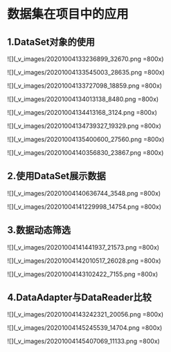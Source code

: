 # 数据集在项目中的应用

## 1.DataSet对象的使用

![](_v_images/20201004133236899_32670.png =800x)

![](_v_images/20201004133545003_28635.png =800x)

![](_v_images/20201004133727098_18859.png =800x)

![](_v_images/20201004134013138_8480.png =800x)

![](_v_images/20201004134413168_3124.png =800x)

![](_v_images/20201004134739327_19329.png =800x)

![](_v_images/20201004135400600_27560.png =800x)

![](_v_images/20201004140356830_23867.png =800x)

## 2.使用DataSet展示数据

![](_v_images/20201004140636744_3548.png =800x)

![](_v_images/20201004141229998_14754.png =800x)

## 3.数据动态筛选

![](_v_images/20201004141441937_21573.png =800x)

![](_v_images/20201004142010517_26028.png =800x)

![](_v_images/20201004143102422_7155.png =800x)

## 4.DataAdapter与DataReader比较

![](_v_images/20201004143242321_20056.png =800x)

![](_v_images/20201004145245539_14704.png =800x)

![](_v_images/20201004145407069_11133.png =800x)

